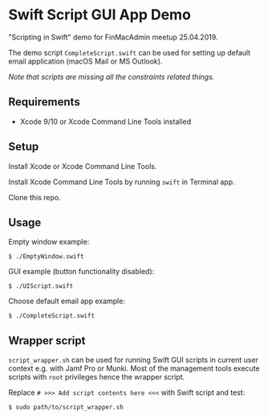 # Swift Script GUI App Demo

"Scripting in Swift" demo for FinMacAdmin meetup 25.04.2019.

The demo script `CompleteScript.swift` can be used for setting up default email application (macOS Mail or MS Outlook).

_Note that scripts are missing all the constraints related things._

## Requirements

* Xcode 9/10 or Xcode Command Line Tools installed

## Setup

Install Xcode or Xcode Command Line Tools.

Install Xcode Command Line Tools by running `swift` in Terminal app.

Clone this repo.

## Usage

Empty window example:

`$ ./EmptyWindow.swift`

GUI example (button functionality disabled):

`$ ./UIScript.swift`

Choose default email app example:

`$ ./CompleteScript.swift`

## Wrapper script

`script_wrapper.sh` can be used for running Swift GUI scripts in current user context e.g. with Jamf Pro or Munki. Most of the management tools execute scripts with `root` privileges hence the wrapper script.

Replace `# >>> Add script contents here <<<` with Swift script and test:

`$ sudo path/to/script_wrapper.sh`
